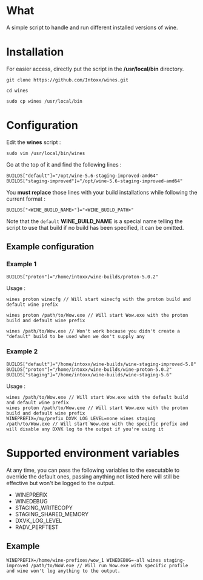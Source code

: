 # What
A simple script to handle and run different installed versions of wine.

# Installation
For easier access, directly put the script in the **/usr/local/bin** directory.

```
git clone https://github.com/Intoxx/wines.git
```
```
cd wines
```
```
sudo cp wines /usr/local/bin
```

# Configuration
Edit the **wines** script :
```
sudo vim /usr/local/bin/wines
```
Go at the top of it and find the following lines :
```
BUILDS["default"]="/opt/wine-5.6-staging-improved-amd64"
BUILDS["staging-improved"]="/opt/wine-5.6-staging-improved-amd64"
```

You **must replace** those lines with your build installations while following the current format : 
```
BUILDS["<WINE_BUILD_NAME>"]="<WINE_BUILD_PATH>"
```
Note that the `default` **WINE_BUILD_NAME** is a special name telling the script to use that build if no build has been specified, it can be omitted.

## Example configuration

### Example 1
```
BUILDS["proton"]="/home/intoxx/wine-builds/proton-5.0.2"
```

Usage :

```
wines proton winecfg // Will start winecfg with the proton build and default wine prefix
```
```
wines proton /path/to/Wow.exe // Will start Wow.exe with the proton build and default wine prefix
```
```
wines /path/to/Wow.exe // Won't work because you didn't create a "default" build to be used when we don't supply any
```

### Example 2
```
BUILDS["default"]="/home/intoxx/wine-builds/wine-staging-improved-5.8"
BUILDS["proton"]="/home/intoxx/wine-builds/wine-proton-5.0.2"
BUILDS["staging"]="/home/intoxx/wine-builds/wine-staging-5.6"
```

Usage :

```
wines /path/to/Wow.exe // Will start Wow.exe with the default build and default wine prefix
wines proton /path/to/Wow.exe // Will start Wow.exe with the proton build and default wine prefix
WINEPREFIX=/my/prefix DXVK_LOG_LEVEL=none wines staging /path/to/Wow.exe // Will start Wow.exe with the specific prefix and will disable any DXVK log to the output if you're using it
```

# Supported environment variables
At any time, you can pass the following variables to the executable to override the default ones, passing anything not listed here will still be effective but won't be logged to the output.

* WINEPREFIX
* WINEDEBUG
* STAGING_WRITECOPY
* STAGING_SHARED_MEMORY
* DXVK_LOG_LEVEL
* RADV_PERFTEST

## Example
```
WINEPREFIX=/home/wine-prefixes/wow_1 WINEDEBUG=-all wines staging-improved /path/to/WoW.exe // Will run Wow.exe with specific profile and wine won't log anything to the output.
```

